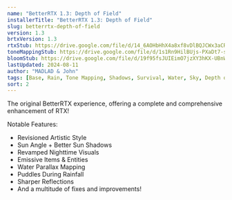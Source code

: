 ```yaml
---
name: "BetterRTX 1.3: Depth of Field"
installerTitle: "BetterRTX 1.3: Depth of Field"
slug: betterrtx-depth-of-field
version: 1.3
brtxVersion: 1.3
rtxStub: https://drive.google.com/file/d/14_6AOHbHhX4a8xf8vDlBQJCWx3aCRDbp/view?usp=sharing
toneMappingStub: https://drive.google.com/file/d/1s1Rn9HilBUjs-PXaDt7-sTL78u0-7Y7e/view?usp=sharing
bloomStub: https://drive.google.com/file/d/19f95fsJUIEimO7jzXY3hKX-UBnWz6jyz/view?usp=sharing
lastUpdated: 2024-08-11
author: "MADLAD & John"
tags: [Base, Rain, Tone Mapping, Shadows, Survival, Water, Sky, Depth of Field]
sort: 2
---
```


<p className="lead">The original BetterRTX experience, offering a complete and comprehensive enhancement of RTX!</p>

Notable Features:

- Revisioned Artistic Style
- Sun Angle + Better Sun Shadows
- Revamped Nighttime Visuals
- Emissive Items & Entities
- Water Parallax Mapping
- Puddles During Rainfall
- Sharper Reflections
- And a multitude of fixes and improvements!
